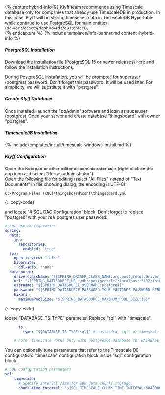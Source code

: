 {% capture hybrid-info %}
Klyff team recommends using Timescale database only for companies that already use TimescaleDB in production.
In this case, Klyff will be storing timeseries data in TimescaleDB Hypertable while continue to use PostgreSQL for main entities (devices/assets/dashboards/customers).  
{% endcapture %}
{% include templates/info-banner.md content=hybrid-info %}

##### PostgreSQL Installation

Download the installation file (PostgreSQL 15 or newer releases) [here](https://www.enterprisedb.com/downloads/postgres-postgresql-downloads#windows) and follow the installation instructions.

During PostgreSQL installation, you will be prompted for superuser (postgres) password.
Don't forget this password. It will be used later. For simplicity, we will substitute it with "postgres".

##### Create Klyff Database

Once installed, launch the "pgAdmin" software and login as superuser (postgres). 
Open your server and create database "thingsboard" with owner "postgres".

##### TimescaleDB Installation

{% include templates/install/timescale-windows-install.md %}

##### Klyff Configuration

Open the Notepad or other editor as administrator user (right click on the app icon and select "Run as administrator").  
Open the following file for editing (select "All Files" instead of "Text Documents" in file choosing dialog, the encoding is UTF-8):

```text 
C:\Program Files (x86)\thingsboard\conf\thingsboard.yml
``` 
{: .copy-code}


and locate "# SQL DAO Configuration" block. Don't forget to replace "postgres" with your real postgres user password:

```yml
# SQL DAO Configuration
spring:
  data:
    jpa:
      repositories:
        enabled: "true"
  jpa:
    open-in-view: "false"
    hibernate:
      ddl-auto: "none"
  datasource:
    driverClassName: "${SPRING_DRIVER_CLASS_NAME:org.postgresql.Driver}"
    url: "${SPRING_DATASOURCE_URL:jdbc:postgresql://localhost:5432/thingsboard}"
    username: "${SPRING_DATASOURCE_USERNAME:postgres}"
    password: "${SPRING_DATASOURCE_PASSWORD:YOUR_POSTGRES_PASSWORD_HERE}"
    hikari:
      maximumPoolSize: "${SPRING_DATASOURCE_MAXIMUM_POOL_SIZE:16}"
``` 
{: .copy-code}

locate "DATABASE_TS_TYPE" parameter. Replace "sql" with "timescale".

```yml
      ts:
        type: "${DATABASE_TS_TYPE:sql}" # cassandra, sql, or timescale (for hybrid mode, DATABASE_TS_TYPE value should be cassandra, or timescale)
    
    # note: timescale works only with postgreSQL database for DATABASE_ENTITIES_TYPE.
```

You can optionally tune parameters that refer to the Timescale DB configuration: "timescale" configuration block inside "sql" configuration block.

```yml
# SQL configuration parameters
sql:
    timescale:
      # Specify Interval size for new data chunks storage.
      chunk_time_interval: "${SQL_TIMESCALE_CHUNK_TIME_INTERVAL:604800000}"
```
